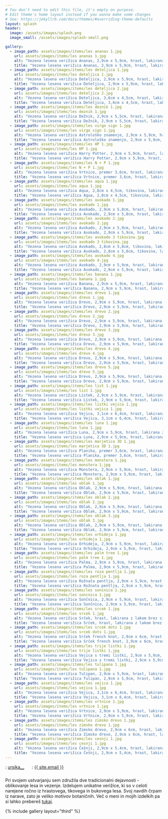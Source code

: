 ```yaml
---
# You don't need to edit this file, it's empty on purpose.
# Edit theme's home layout instead if you wanna make some changes
# See: https://jekyllrb.com/docs/themes/#overriding-theme-defaults
layout: splash
header:
  image: /assets/images/splash.png
  image_small: /assets/images/splash-small.png

gallery:
  - image_path: assets/images/items/les ananas 1.jpg
    url: assets/images/items/les ananas 1.jpg
    alt: "Vezena lesena verižica Ananas, 2,9cm x 5,9cm, hrast, lakirana, cena 20€"
    title: "Vezena lesena verižica Ananas, 2,9cm x 5,9cm, hrast, lakirana, cena 20€"  
  - image_path: assets/images/items/les deteljica 1.jpg
    url: assets/images/items/les deteljica 1.jpg
    alt: "Vezena lesena verižica Deteljica, 2,9cm x 5,9cm, hrast, lakirana, cena 20€"
    title: "Vezena lesena verižica Deteljica, 2,9cm x 5,9cm, hrast, lakirana, cena 20€"
  - image_path: assets/images/items/les deteljica 2.jpg
    url: assets/images/items/les deteljica 2.jpg
    alt: "Vezena lesena verižica Deteljica, 3,6cm x 4,5cm, hrast, lakirana, cena 20€"
    title: "Vezena lesena verižica Deteljica, 3,6cm x 4,5cm, hrast, lakirana, cena 20€"
  - image_path: assets/images/items/les deznik 1.jpg
    url: assets/images/items/les deznik 1.jpg
    alt: "Vezena lesena verižica Dežnik, 2,9cm x 5,5cm, hrast, lakirana z lakom brez sijaja, cena 20€"
    title: "Vezena lesena verižica Dežnik, 2,9cm x 5,5cm, hrast, lakirana z lakom brez sijaja, cena 20€"
  - image_path: assets/images/items/les virgo sign 1.jpg
    url: assets/images/items/les virgo sign 1.jpg
    alt: "Vezena lesena verižica Astrološko znamenje, 2,9cm x 5,9cm, hrast, lakirana z lakom, cena 20€"
    title: "Vezena lesena verižica Astrološko znamenje, 2,9cm x 5,9cm, hrast, lakirana, cena 20€"
  - image_path: assets/images/items/les HP 1.jpg
    url: assets/images/items/les HP 1.jpg
    alt: "Vezena lesena verižica Harry Potter, 2,9cm x 5,9cm, hrast, lakirana z lakom brez sijaja, cena 17€"
    title: "Vezena lesena verižica Harry Potter, 2,9cm x 5,9cm, hrast, lakirana z lakom brez sijaja, cena 17€"
  - image_path: assets/images/items/les N + P 1.jpg
    url: assets/images/items/les N + P 1.jpg
    alt: "Vezena lesena verižica Vrtnice, premer 3,6cm, hrast, lakirana, cena 20€"
    title: "Vezena lesena verižica Vrtnice, premer 3,6cm, hrast, lakirana, cena 20€"
  - image_path: assets/images/items/les aqua 1.jpg
    url: assets/images/items/les aqua 1.jpg
    alt: "Vezena lesena verižica Aqua, 2,8cm x 4,5cm, tikovina, lakirana z lakom brez sijaja, cena 17€"
    title: "Vezena lesena verižica Aqua, 2,8cm x 4,5cm, tikovina, lakirana z lakom brez sijaja, cena 17€"
  - image_path: assets/images/items/les avokado 1.jpg
    url: assets/images/items/les avokado 1.jpg
    alt: "Vezena lesena verižica Avokado, 2,9cm x 5,8cm, hrast, lakirana z lakom brez sijaja, cena 20€"
    title: "Vezena lesena verižica Avokado, 2,9cm x 5,8cm, hrast, lakirana z lakom brez sijaja, cena 20€"
  - image_path: assets/images/items/les avokado 2.jpg
    url: assets/images/items/les avokado 2.jpg
    alt: "Vezena lesena verižica Avokado, 2,9cm x 5,9cm, hrast, lakirana, cena 20€"
    title: "Vezena lesena verižica Avokado, 2,9cm x 5,9cm, hrast, lakirana, cena 20€"
  - image_path: assets/images/items/les avokado 3 tikovina.jpg
    url: assets/images/items/les avokado 3 tikovina.jpg
    alt: "Vezena lesena verižica Avokado, 2,8cm x 5,8cm, tikovina, lakirana, cena 20 €"
    title: "Vezena lesena verižica Avokado, 2,8cm x 5,8cm, tikovina, lakirana, cena 20 €"
  - image_path: assets/images/items/les avokado 4.jpg
    url: assets/images/items/les avokado 4.jpg
    alt: "Vezena lesena verižica Avokado, 2,9cm x 5,9cm, hrast, lakirana z lakom brez sijaja, cena 20€"
    title: "Vezena lesena verižica Avokado, 2,9cm x 5,9cm, hrast, lakirana z lakom brez sijaja, cena 20€"
  - image_path: assets/images/items/les banana 1.jpg
    url: assets/images/items/les banana 1.jpg
    alt: "Vezena lesena verižica Banana, 2,9cm x 5,9cm, hrast, lakirana z lakom brez sijaja, cena 20€"
    title: "Vezena lesena verižica Banana, 2,9cm x 5,9cm, hrast, lakirana z lakom brez sijaja, cena 20€"
  - image_path: assets/images/items/les drevo 1.jpg
    url: assets/images/items/les drevo 1.jpg
    alt: "Vezena lesena verižica Drevo, 2,9cm x 5,9cm, hrast, lakirana, cena 19€"
    title: "Vezena lesena verižica Drevo, 2,9cm x 5,9cm, hrast, lakirana, cena 19€"
  - image_path: assets/images/items/les drevo 2.jpg
    url: assets/images/items/les drevo 2.jpg
    alt: "Vezena lesena verižica Drevo, 2,9cm x 5,9cm, hrast, lakirana z lakom brez sijaja, cena 19€"
    title: "Vezena lesena verižica Drevo, 2,9cm x 5,9cm, hrast, lakirana z lakom brez sijaja, cena 19€"
  - image_path: assets/images/items/les drevo 3.jpg
    url: assets/images/items/les drevo 3.jpg
    alt: "Vezena lesena verižica Drevo, 2,9cm x 5,9cm, hrast, lakirana, cena 19€"
    title: "Vezena lesena verižica Drevo, 2,9cm x 5,9cm, hrast, lakirana, cena 19€"
  - image_path: assets/images/items/les drevo 4.jpg
    url: assets/images/items/les drevo 4.jpg
    alt: "Vezena lesena verižica Drevo, 2,9cm x 5,9cm, hrast, lakirana, cena 19€"
    title: "Vezena lesena verižica Drevo, 2,9cm x 5,9cm, hrast, lakirana, cena 19€"
  - image_path: assets/images/items/les drevo 5.jpg
    url: assets/images/items/les drevo 5.jpg
    alt: "Vezena lesena verižica Drevo, 2,9cm x 5,9cm, hrast, lakirana, cena 19€"
    title: "Vezena lesena verižica Drevo, 2,9cm x 5,9cm, hrast, lakirana, cena 19€"
  - image_path: assets/images/items/les list 1.jpg
    url: assets/images/items/les list 1.jpg
    alt: "Vezena lesena verižica Listek, 2,9cm x 5,9cm, hrast, lakirana z lakom brez sijaja, cena 18€"
    title: "Vezena lesena verižica Listek, 2,9cm x 5,9cm, hrast, lakirana z lakom brez sijaja, cena 18€"
  - image_path: assets/images/items/les listki vejica 1.jpg
    url: assets/images/items/les listki vejica 1.jpg
    alt: "Vezena lesena verižica Vejica, 3,1cm x 6,4cm, hrast, lakirana z lakom brez sijaja, cena 19€"
    title: "Vezena lesena verižica Vejica, 3,1cm x 6,4cm, hrast, lakirana z lakom brez sijaja, cena 19€"
  - image_path: assets/images/items/les luna 1.jpg
    url: assets/images/items/les luna 1.jpg
    alt: "Vezena lesena verižica Luna, 2,9cm x 5,9cm, hrast, lakirana z lakom brez sijaja, cena 19€"
    title: "Vezena lesena verižica Luna, 2,9cm x 5,9cm, hrast, lakirana z lakom brez sijaja, cena 19€"
  - image_path: assets/images/items/les marjetica 3D 1.jpg
    url: assets/images/items/les marjetica 3D 1.jpg
    alt: "Vezena lesena verižica Planika, premer 3,6cm, hrast, lakirana z lakom brez sijaja, cena 20€"
    title: "Vezena lesena verižica Planika, premer 3,6cm, hrast, lakirana z lakom brez sijaja, cena 20€"
  - image_path: assets/images/items/les monstera 1.jpg
    url: assets/images/items/les monstera 1.jpg
    alt: "Vezena lesena verižica Monstera, 2,9cm x 5,9cm, hrast, lakirana, cena 20€"
    title: "Vezena lesena verižica Monstera, 2,9cm x 5,9cm, hrast, lakirana, cena 20€"
  - image_path: assets/images/items/les oblak 1.jpg
    url: assets/images/items/les oblak 1.jpg
    alt: "Vezena lesena verižica Oblak, 2,9cm x 5,9cm, hrast, lakirana, cena 19€"
    title: "Vezena lesena verižica Oblak, 2,9cm x 5,9cm, hrast, lakirana, cena 19€"
  - image_path: assets/images/items/les oblak 2.jpg
    url: assets/images/items/les oblak 2.jpg
    alt: "Vezena lesena verižica Oblak, 2,9cm x 5,9cm, hrast, lakirana, cena 19€"
    title: "Vezena lesena verižica Oblak, 2,9cm x 5,9cm, hrast, lakirana, cena 19€"
  - image_path: assets/images/items/les oblak 3.jpg
    url: assets/images/items/les oblak 3.jpg
    alt: "Vezena lesena verižica Oblak, 2,9cm x 5,9cm, hrast, lakirana, cena 19€"
    title: "Vezena lesena verižica Oblak, 2,9cm x 5,9cm, hrast, lakirana, cena 19€"
  - image_path: assets/images/items/les orhideja 1.jpg
    url: assets/images/items/les orhideja 1.jpg
    alt: "Vezena lesena verižica Orhideja, 2,9cm x 5,9cm, hrast, lakirana, cena 20€"
    title: "Vezena lesena verižica Orhideja, 2,9cm x 5,9cm, hrast, lakirana, cena 20€"
  - image_path: assets/images/items/les palm tree 1.jpg
    url: assets/images/items/les palm tree 1.jpg
    alt: "Vezena lesena verižica Palma, 2,9cm x 5,9cm, hrast, lakirana, cena 20€"
    title: "Vezena lesena verižica Palma, 2,9cm x 5,9cm, hrast, lakirana, cena 20€"
  - image_path: assets/images/items/les roza pentlja 1.jpg
    url: assets/images/items/les roza pentlja 1.jpg
    alt: "Vezena lesena verižica Rožnata pentlja, 2,9cm x 5,9cm, hrast, lakirana, cena 20€"
    title: "Vezena lesena verižica Rožnata pentlja, 2,9cm x 5,9cm, hrast, lakirana, cena 20€"
  - image_path: assets/images/items/les soncnica 1.jpg
    url: assets/images/items/les soncnica 1.jpg
    alt: "Vezena lesena verižica Sončnica, 2,9cm x 5,9cm, hrast, lakirana, cena 20€"
    title: "Vezena lesena verižica Sončnica, 2,9cm x 5,9cm, hrast, lakirana, cena 20€"
  - image_path: assets/images/items/les srcek 1.jpg
    url: assets/images/items/les srcek 1.jpg
    alt: "Vezena lesena verižica Srček, hrast, lakirana z lakom brez sijaja, cena 20€"
    title: "Vezena lesena verižica Srček, hrast, lakirana z lakom brez sijaja, cena 20€"
  - image_path: assets/images/items/les srcek dots 1.jpg
    url: assets/images/items/les srcek dots 1.jpg
    alt: "Vezena lesena verižica Srček french knot, 2,9cm x 6cm, hrast, lakirana z lakom brez sijaja, cena 20€"
    title: "Vezena lesena verižica Srček french knot, 2,9cm x 6cm, hrast, lakirana z lakom brez sijaja, cena 20€"
  - image_path: assets/images/items/les trije listki 1.jpg
    url: assets/images/items/les trije listki 1.jpg
    alt: "Vezena lesena verižica Vejica s tremi listki, 2,9cm x 5,9cm, hrast, lakirana z lakom brez sijaja, cena 19€"
    title: "Vezena lesena verižica Vejica s tremi listki, 2,9cm x 5,9cm, hrast, lakirana z lakom brez sijaja, cena 19€"
  - image_path: assets/images/items/les tulipana 1.jpg
    url: assets/images/items/les tulipana 1.jpg
    alt: "Vezena lesena verižica Tulipan, 2,9cm x 5,9cm, hrast, lakirana z lakom brez sijaja, cena 20€"
    title: "Vezena lesena verižica Tulipan, 2,9cm x 5,9cm, hrast, lakirana z lakom brez sijaja, cena 20€"
  - image_path: assets/images/items/les vejica 1.jpg
    url: assets/images/items/les vejica 1.jpg
    alt: "Vezena lesena verižica Vejica, 3,1cm x 6,4cm, hrast, lakirana z lakom brez sijaja, cena 17€ "
    title: "Vezena lesena verižica Vejica, 3,1cm x 6,4cm, hrast, lakirana z lakom brez sijaja, cena 17€ "
  - image_path: assets/images/items/les vrtnice 1.jpg
    url: assets/images/items/les vrtnice 1.jpg
    alt: "Vezena lesena verižica Vrtnice, 2,9cm x 5,9cm, hrast, lakirana, cena 20€"
    title: "Vezena lesena verižica Vrtnice, 2,9cm x 5,9cm, hrast, lakirana, cena 20€"
  - image_path: assets/images/items/les zimsko drevo 1.jpg
    url: assets/images/items/les zimsko drevo 1.jpg
    alt: "Vezena lesena verižica Zimsko drevo, 2,9cm x 6cm, hrast, lakirana z lakom brez sijaja, cena 18€"
    title: "Vezena lesena verižica Zimsko drevo, 2,9cm x 6cm, hrast, lakirana z lakom brez sijaja, cena 18€"
  - image_path: assets/images/items/les cesnji 1.jpg
    url: assets/images/items/les cesnji 1.jpg
    alt: "Vezena lesena verižica Češnji, 2,9cm x 5,4cm, hrast, lakirana z lakom brez sijaja, cena 19€"
    title: "Vezena lesena verižica Češnji, 2,9cm x 5,4cm, hrast, lakirana z lakom brez sijaja, cena 19€"
---
```


<div class="text-center">
  <div style="margin-bottom: 5%;">
    <i class="fab fa-fw fa-instagram"></i>: <a href="https://www.instagram.com/ursika__" style="margin-right: 2%;" target="_blank">ursika__</a>
    <i class="far fa-fw fa-envelope" style="margin-left: 2%;"></i>: <a href="mailto:{{ site.email }}">{{ site.email }}</a>
  </div>

  Pri svojem ustvarjanju sem združila dve tradicionalni dejavnosti - oblikovanje lesa in vezenje. Izdelujem unikatne verižice, ki so v celoti narejene ročno iz hrastovega, tikovega in bukovega lesa. Svoj navdih črpam iz narave, zato je veliko motivov botaničnih. Več o meni in mojih izdelkih pa si lahko prebereš <a href="{{ site.url }}/about">tukaj</a>.

</div>

{% include gallery layout="third" %}
